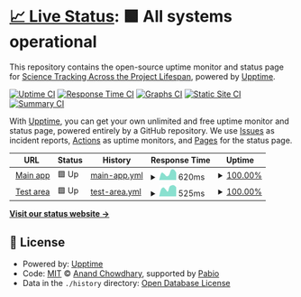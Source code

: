 # [📈 Live Status](https://STAPLE-verse.github.io/uptime): <!--live status--> **🟩 All systems operational**

This repository contains the open-source uptime monitor and status page for [Science Tracking Across the Project Lifespan](https://staple.science), powered by [Upptime](https://github.com/upptime/upptime).

[![Uptime CI](https://github.com/STAPLE-verse/uptime/workflows/Uptime%20CI/badge.svg)](https://github.com/STAPLE-verse/uptime/actions?query=workflow%3A%22Uptime+CI%22)
[![Response Time CI](https://github.com/STAPLE-verse/uptime/workflows/Response%20Time%20CI/badge.svg)](https://github.com/STAPLE-verse/uptime/actions?query=workflow%3A%22Response+Time+CI%22)
[![Graphs CI](https://github.com/STAPLE-verse/uptime/workflows/Graphs%20CI/badge.svg)](https://github.com/STAPLE-verse/uptime/actions?query=workflow%3A%22Graphs+CI%22)
[![Static Site CI](https://github.com/STAPLE-verse/uptime/workflows/Static%20Site%20CI/badge.svg)](https://github.com/STAPLE-verse/uptime/actions?query=workflow%3A%22Static+Site+CI%22)
[![Summary CI](https://github.com/STAPLE-verse/uptime/workflows/Summary%20CI/badge.svg)](https://github.com/STAPLE-verse/uptime/actions?query=workflow%3A%22Summary+CI%22)

With [Upptime](https://upptime.js.org), you can get your own unlimited and free uptime monitor and status page, powered entirely by a GitHub repository. We use [Issues](https://github.com/STAPLE-verse/uptime/issues) as incident reports, [Actions](https://github.com/STAPLE-verse/uptime/actions) as uptime monitors, and [Pages](https://STAPLE-verse.github.io/uptime) for the status page.

<!--start: status pages-->
<!-- This summary is generated by Upptime (https://github.com/upptime/upptime) -->
<!-- Do not edit this manually, your changes will be overwritten -->
<!-- prettier-ignore -->
| URL | Status | History | Response Time | Uptime |
| --- | ------ | ------- | ------------- | ------ |
| <img alt="" src="https://icons.duckduckgo.com/ip3/app.staple.science.ico" height="13"> [Main app](https://app.staple.science) | 🟩 Up | [main-app.yml](https://github.com/STAPLE-verse/uptime/commits/HEAD/history/main-app.yml) | <details><summary><img alt="Response time graph" src="./graphs/main-app/response-time-week.png" height="20"> 620ms</summary><br><a href="https://STAPLE-verse.github.io/uptime/history/main-app"><img alt="Response time 757" src="https://img.shields.io/endpoint?url=https%3A%2F%2Fraw.githubusercontent.com%2FSTAPLE-verse%2Fuptime%2FHEAD%2Fapi%2Fmain-app%2Fresponse-time.json"></a><br><a href="https://STAPLE-verse.github.io/uptime/history/main-app"><img alt="24-hour response time 637" src="https://img.shields.io/endpoint?url=https%3A%2F%2Fraw.githubusercontent.com%2FSTAPLE-verse%2Fuptime%2FHEAD%2Fapi%2Fmain-app%2Fresponse-time-day.json"></a><br><a href="https://STAPLE-verse.github.io/uptime/history/main-app"><img alt="7-day response time 620" src="https://img.shields.io/endpoint?url=https%3A%2F%2Fraw.githubusercontent.com%2FSTAPLE-verse%2Fuptime%2FHEAD%2Fapi%2Fmain-app%2Fresponse-time-week.json"></a><br><a href="https://STAPLE-verse.github.io/uptime/history/main-app"><img alt="30-day response time 760" src="https://img.shields.io/endpoint?url=https%3A%2F%2Fraw.githubusercontent.com%2FSTAPLE-verse%2Fuptime%2FHEAD%2Fapi%2Fmain-app%2Fresponse-time-month.json"></a><br><a href="https://STAPLE-verse.github.io/uptime/history/main-app"><img alt="1-year response time 757" src="https://img.shields.io/endpoint?url=https%3A%2F%2Fraw.githubusercontent.com%2FSTAPLE-verse%2Fuptime%2FHEAD%2Fapi%2Fmain-app%2Fresponse-time-year.json"></a></details> | <details><summary><a href="https://STAPLE-verse.github.io/uptime/history/main-app">100.00%</a></summary><a href="https://STAPLE-verse.github.io/uptime/history/main-app"><img alt="All-time uptime 99.96%" src="https://img.shields.io/endpoint?url=https%3A%2F%2Fraw.githubusercontent.com%2FSTAPLE-verse%2Fuptime%2FHEAD%2Fapi%2Fmain-app%2Fuptime.json"></a><br><a href="https://STAPLE-verse.github.io/uptime/history/main-app"><img alt="24-hour uptime 100.00%" src="https://img.shields.io/endpoint?url=https%3A%2F%2Fraw.githubusercontent.com%2FSTAPLE-verse%2Fuptime%2FHEAD%2Fapi%2Fmain-app%2Fuptime-day.json"></a><br><a href="https://STAPLE-verse.github.io/uptime/history/main-app"><img alt="7-day uptime 100.00%" src="https://img.shields.io/endpoint?url=https%3A%2F%2Fraw.githubusercontent.com%2FSTAPLE-verse%2Fuptime%2FHEAD%2Fapi%2Fmain-app%2Fuptime-week.json"></a><br><a href="https://STAPLE-verse.github.io/uptime/history/main-app"><img alt="30-day uptime 99.92%" src="https://img.shields.io/endpoint?url=https%3A%2F%2Fraw.githubusercontent.com%2FSTAPLE-verse%2Fuptime%2FHEAD%2Fapi%2Fmain-app%2Fuptime-month.json"></a><br><a href="https://STAPLE-verse.github.io/uptime/history/main-app"><img alt="1-year uptime 99.96%" src="https://img.shields.io/endpoint?url=https%3A%2F%2Fraw.githubusercontent.com%2FSTAPLE-verse%2Fuptime%2FHEAD%2Fapi%2Fmain-app%2Fuptime-year.json"></a></details>
| <img alt="" src="https://icons.duckduckgo.com/ip3/test.staple.science.ico" height="13"> [Test area](https://test.staple.science/) | 🟩 Up | [test-area.yml](https://github.com/STAPLE-verse/uptime/commits/HEAD/history/test-area.yml) | <details><summary><img alt="Response time graph" src="./graphs/test-area/response-time-week.png" height="20"> 525ms</summary><br><a href="https://STAPLE-verse.github.io/uptime/history/test-area"><img alt="Response time 589" src="https://img.shields.io/endpoint?url=https%3A%2F%2Fraw.githubusercontent.com%2FSTAPLE-verse%2Fuptime%2FHEAD%2Fapi%2Ftest-area%2Fresponse-time.json"></a><br><a href="https://STAPLE-verse.github.io/uptime/history/test-area"><img alt="24-hour response time 554" src="https://img.shields.io/endpoint?url=https%3A%2F%2Fraw.githubusercontent.com%2FSTAPLE-verse%2Fuptime%2FHEAD%2Fapi%2Ftest-area%2Fresponse-time-day.json"></a><br><a href="https://STAPLE-verse.github.io/uptime/history/test-area"><img alt="7-day response time 525" src="https://img.shields.io/endpoint?url=https%3A%2F%2Fraw.githubusercontent.com%2FSTAPLE-verse%2Fuptime%2FHEAD%2Fapi%2Ftest-area%2Fresponse-time-week.json"></a><br><a href="https://STAPLE-verse.github.io/uptime/history/test-area"><img alt="30-day response time 575" src="https://img.shields.io/endpoint?url=https%3A%2F%2Fraw.githubusercontent.com%2FSTAPLE-verse%2Fuptime%2FHEAD%2Fapi%2Ftest-area%2Fresponse-time-month.json"></a><br><a href="https://STAPLE-verse.github.io/uptime/history/test-area"><img alt="1-year response time 589" src="https://img.shields.io/endpoint?url=https%3A%2F%2Fraw.githubusercontent.com%2FSTAPLE-verse%2Fuptime%2FHEAD%2Fapi%2Ftest-area%2Fresponse-time-year.json"></a></details> | <details><summary><a href="https://STAPLE-verse.github.io/uptime/history/test-area">100.00%</a></summary><a href="https://STAPLE-verse.github.io/uptime/history/test-area"><img alt="All-time uptime 99.79%" src="https://img.shields.io/endpoint?url=https%3A%2F%2Fraw.githubusercontent.com%2FSTAPLE-verse%2Fuptime%2FHEAD%2Fapi%2Ftest-area%2Fuptime.json"></a><br><a href="https://STAPLE-verse.github.io/uptime/history/test-area"><img alt="24-hour uptime 100.00%" src="https://img.shields.io/endpoint?url=https%3A%2F%2Fraw.githubusercontent.com%2FSTAPLE-verse%2Fuptime%2FHEAD%2Fapi%2Ftest-area%2Fuptime-day.json"></a><br><a href="https://STAPLE-verse.github.io/uptime/history/test-area"><img alt="7-day uptime 100.00%" src="https://img.shields.io/endpoint?url=https%3A%2F%2Fraw.githubusercontent.com%2FSTAPLE-verse%2Fuptime%2FHEAD%2Fapi%2Ftest-area%2Fuptime-week.json"></a><br><a href="https://STAPLE-verse.github.io/uptime/history/test-area"><img alt="30-day uptime 100.00%" src="https://img.shields.io/endpoint?url=https%3A%2F%2Fraw.githubusercontent.com%2FSTAPLE-verse%2Fuptime%2FHEAD%2Fapi%2Ftest-area%2Fuptime-month.json"></a><br><a href="https://STAPLE-verse.github.io/uptime/history/test-area"><img alt="1-year uptime 99.79%" src="https://img.shields.io/endpoint?url=https%3A%2F%2Fraw.githubusercontent.com%2FSTAPLE-verse%2Fuptime%2FHEAD%2Fapi%2Ftest-area%2Fuptime-year.json"></a></details>

<!--end: status pages-->

[**Visit our status website →**](https://STAPLE-verse.github.io/uptime)

## 📄 License

- Powered by: [Upptime](https://github.com/upptime/upptime)
- Code: [MIT](./LICENSE) © [Anand Chowdhary](https://anandchowdhary.com), supported by [Pabio](https://pabio.com)
- Data in the `./history` directory: [Open Database License](https://opendatacommons.org/licenses/odbl/1-0/)
